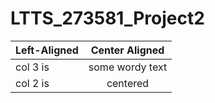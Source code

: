 # LTTS_273581_Project2


| Left-Aligned  | Center Aligned  |
| :------------ |:---------------:| 
| col 3 is      | some wordy text |
| col 2 is      | centered        |  

